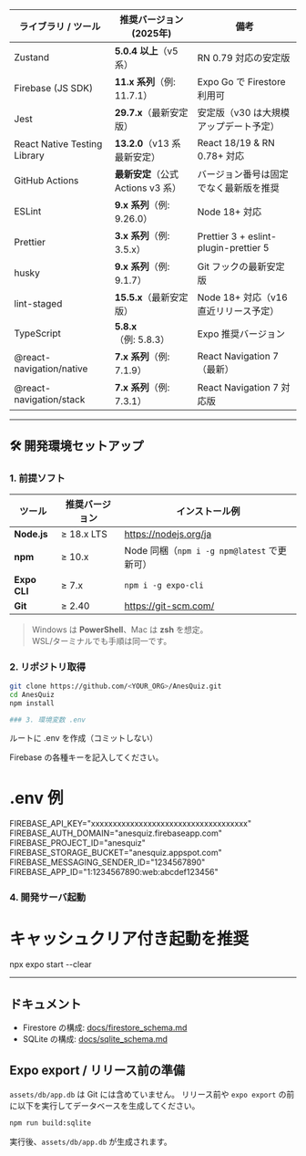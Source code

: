 | ライブラリ / ツール          | 推奨バージョン (2025年)            | 備考                                   |
| ---------------------------- | ---------------------------------- | -------------------------------------- |
| Zustand                      | **5.0.4 以上**（v5 系）            | RN 0.79 対応の安定版                   |
| Firebase (JS SDK)            | **11.x 系列**（例: 11.7.1）        | Expo Go で Firestore 利用可            |
| Jest                         | **29.7.x**（最新安定版）           | 安定版（v30 は大規模アップデート予定） |
| React Native Testing Library | **13.2.0**（v13 系 最新安定）      | React 18/19 & RN 0.78+ 対応            |
| GitHub Actions               | **最新安定**（公式 Actions v3 系） | バージョン番号は固定でなく最新版を推奨 |
| ESLint                       | **9.x 系列**（例: 9.26.0）         | Node 18+ 対応                          |
| Prettier                     | **3.x 系列**（例: 3.5.x）          | Prettier 3 + eslint-plugin-prettier 5  |
| husky                        | **9.x 系列**（例: 9.1.7）          | Git フックの最新安定版                 |
| lint-staged                  | **15.5.x**（最新安定版）           | Node 18+ 対応（v16 直近リリース予定）  |
| TypeScript                   | **5.8.x**（例: 5.8.3）             | Expo 推奨バージョン                    |
| @react-navigation/native     | **7.x 系列**（例: 7.1.9）          | React Navigation 7（最新）             |
| @react-navigation/stack      | **7.x 系列**（例: 7.3.1）          | React Navigation 7 対応版              |

---

## 🛠️ 開発環境セットアップ

### 1. 前提ソフト

| ツール       | 推奨バージョン | インストール例                              |
| ------------ | -------------- | ------------------------------------------- |
| **Node.js**  | ≥ 18.x LTS     | <https://nodejs.org/ja>                     |
| **npm**      | ≥ 10.x         | Node 同梱（`npm i -g npm@latest` で更新可） |
| **Expo CLI** | ≥ 7.x          | `npm i -g expo-cli`                         |
| **Git**      | ≥ 2.40         | <https://git-scm.com/>                      |

> Windows は **PowerShell**、Mac は **zsh** を想定。  
> WSL/ターミナルでも手順は同一です。

### 2. リポジトリ取得

```bash
git clone https://github.com/<YOUR_ORG>/AnesQuiz.git
cd AnesQuiz
npm install

### 3. 環境変数 .env

```

ルートに .env を作成（コミットしない）

Firebase の各種キーを記入してください。

# .env 例

FIREBASE_API_KEY="xxxxxxxxxxxxxxxxxxxxxxxxxxxxxxxxxxxx"
FIREBASE_AUTH_DOMAIN="anesquiz.firebaseapp.com"
FIREBASE_PROJECT_ID="anesquiz"
FIREBASE_STORAGE_BUCKET="anesquiz.appspot.com"
FIREBASE_MESSAGING_SENDER_ID="1234567890"
FIREBASE_APP_ID="1:1234567890:web:abcdef123456"

### 4. 開発サーバ起動

# キャッシュクリア付き起動を推奨

npx expo start --clear

---

## ドキュメント

- Firestore の構成: [docs/firestore_schema.md](docs/firestore_schema.md)
- SQLite の構成: [docs/sqlite_schema.md](docs/sqlite_schema.md)

## Expo export / リリース前の準備

`assets/db/app.db` は Git には含めていません。
リリース前や `expo export` の前に以下を実行してデータベースを生成してください。

```bash
npm run build:sqlite
```
実行後、`assets/db/app.db` が生成されます。

